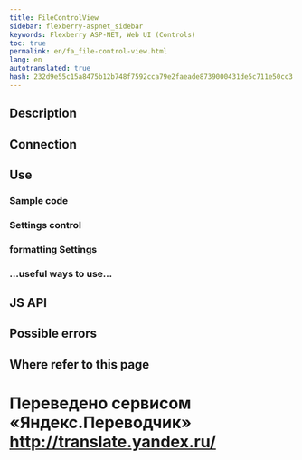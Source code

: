 ```yaml
--- 
title: FileControlView 
sidebar: flexberry-aspnet_sidebar 
keywords: Flexberry ASP-NET, Web UI (Controls) 
toc: true 
permalink: en/fa_file-control-view.html 
lang: en 
autotranslated: true 
hash: 232d9e55c15a8475b12b748f7592cca79e2faeade8739000431de5c711e50cc3 
--- 
```


## Description 

## Connection 

## Use 

### Sample code 

### Settings control 

### formatting Settings 

### ...useful ways to use... 

## JS API 

## Possible errors 

## Where refer to this page 



 # Переведено сервисом «Яндекс.Переводчик» http://translate.yandex.ru/